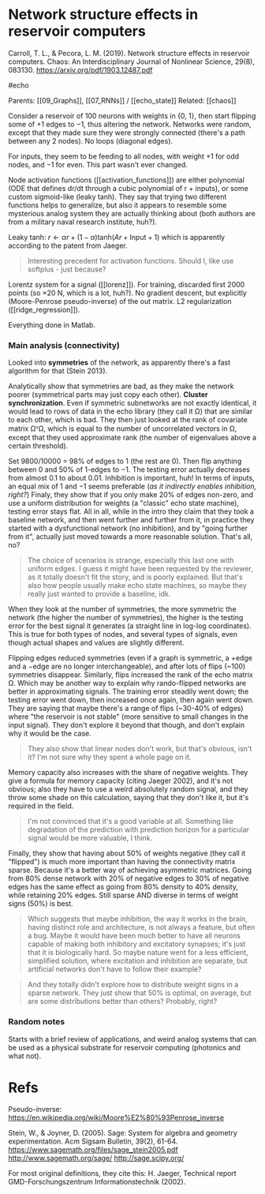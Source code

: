 # Network structure effects in reservoir computers

Carroll, T. L., & Pecora, L. M. (2019). Network structure effects in reservoir computers. Chaos: An Interdisciplinary Journal of Nonlinear Science, 29(8), 083130.
https://arxiv.org/pdf/1903.12487.pdf

#echo

Parents: [[09_Graphs]], [[07_RNNs]] / [[echo_state]]
Related: [[chaos]]

Consider a reservoir of 100 neurons with weights in {0, 1}, then start flipping some of +1 edges to −1, thus altering the network. Networks were random, except that they made sure they were strongly connected (there's a path between any 2 nodes). No loops (diagonal edges).

For inputs, they seem to be feeding to all nodes, with weight +1 for odd nodes, and −1 for even. This part wasn't ever changed.

Node activation functions ([[activation_functions]]) are either polynomial (ODE that defines dr/dt through a cubic polynomial of r + inputs), or some custom sigmoid-like (leaky tanh). They say that trying two different functions helps to generalize, but also it appears to resemble some mysterious analog system they are actually thinking about (both authors are from a military naval research institute, huh?).

Leaky tanh:
$r ← αr + (1-α)\text{tanh}(Ar + \text{Input} +1)$
which is apparently according to the patent from Jaeger.

> Interesting precedent for activation functions. Should I, like use softplus - just because?

Lorentz system for a signal ([[lorenz]]). For training, discarded first 2000 points (so ×20 N, which is a lot, huh?). No gradient descent, but explicitly (Moore-Penrose pseudo-inverse) of the out matrix. L2 regularization ([[ridge_regression]]).

Everything done in Matlab.

### Main analysis (connectivity)

Looked into **symmetries** of the network, as apparently there's a fast algorithm for that (Stein 2013).

Analytically show that symmetries are bad, as they make the network poorer (symmetrical parts may just copy each other). **Cluster synchronization**. Even if symmetric subnetworks are not exactly identical, it would lead to rows of data in the echo library (they call it Ω) that are similar to each other, which is bad. They then just looked at the rank of covariate matrix ΩᵀΩ, which is equal to the number of uncorrelated vectors in Ω, except that they used approximate rank (the number of eigenvalues above a certain threshold).

Set 9800/10000 = 98% of edges to 1 (the rest are 0). Then flip anything between 0 and 50% of 1-edges to −1. The testing error actually decreases from almost 0.1 to about 0.01. Inhibition is important, huh! In terms of inputs, an equal mix of 1 and −1 seems preferable (_as it indirectly enables inhibition, right?_) Finaly, they show that if you only make 20% of edges non-zero, and use a uniform distribution for weights (a "classic" echo state machine), testing error stays flat. All in all, while in the intro they claim that they took a baseline network, and then went further and further from it, in practice they started with a dysfunctional network (no inhibition), and by "going further from it", actually just moved towards a more reasonable solution. That's all, no?

> The choice of scenarios is strange, especially this last one with uniform edges. I guess it might have been  requested by the reviewer, as it totally doesn't fit the story, and is poorly explained. But that's also how people usually make echo state machines, so maybe they really just wanted to provide a baseline, idk.

When they look at the number of symmetries, the more symmetric the network (the higher the number of symmetries), the higher is the testing error for the best signal it generates (a straight line in log-log coordinates). This is true for both types of nodes, and several types of signals, even though actual shapes and values are slightly different.

Flipping edges reduced symmetries (even if a graph is symmetric, a +edge and a −edge are no longer interchangeable), and after lots of flips (~100) symmetries disappear. Similarly, flips increased the rank of the echo matrix Ω. Which may be another way to explain why rando-flipped networks are better in approximating signals. The training error steadily went down; the testing error went down, then increased once again, then again went down. They are saying that maybe there's a range of flips (~30-40% of edges) where "the reservoir is not stable" (more sensitive to small changes in the input signal). They don't explore it beyond that though, and don't explain why it would be the case.

> They also show that linear nodes don't work, but that's obvious, isn't it? I'm not sure why they spent a whole page on it.

Memory capacity also increases with the share of negative weights. They give a formula for memory capacity (citing Jaeger 2002), and it's not obvious; also they have to use a weird absolutely random signal, and they throw some shade on this calculation, saying that they don't like it, but it's required in the field.

> I'm not convinced that it's a good variable at all. Something like degradation of the prediction with prediction horizon for a particular signal would be more valuable, I think.

Finally, they show that having about 50% of weights negative (they call it "flipped") is much more important than having the connectivity matrix sparse. Because it's a better way of achieving asymmetric matrices. Going from 80% dense network with 20% of negative edges to 30% of negative edges has the same effect as going from 80% density to 40% density, while retaining 20% edges. Still sparse AND diverse in terms of weight signs (50%) is best.

> Which suggests that maybe inhibition, the way it works in the brain, having distinct role and architecture, is not always a feature, but often a bug. Maybe it would have been much better to have all neurons capable of making both inhibitory and excitatory synapses; it's just that it is biologically hard. So maybe nature went for a less efficient, simplified solution, where excitation and inhibition are separate, but artificial networks don't have to follow their example?

> And they totally didn't explore how to distribute weight signs in a sparse network. They just show that 50% is optimal, on average, but are some distributions better than others? Probably, right?

### Random notes

Starts with a brief review of applications, and weird analog systems that can be used as a physical substrate for reservoir computing (photonics and what not).

# Refs

Pseudo-inverse:
https://en.wikipedia.org/wiki/Moore%E2%80%93Penrose_inverse

Stein, W., & Joyner, D. (2005). Sage: System for algebra and geometry experimentation. Acm Sigsam Bulletin, 39(2), 61-64.
https://www.sagemath.org/files/sage_stein2005.pdf
http://www.sagemath.org/sage/
http://sage.scipy.org/

For most original definitions, they cite this:
H. Jaeger, Technical report GMD-Forschungszentrum Informationstechnik (2002).